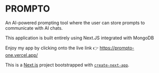 # PROMPTO

An AI-powered prompting tool where the user can store prompts to communicate with AI chats.

This application is built entirely using Next.JS integrated with MongoDB

Enjoy my app by clicking onto the live link 👉 https://prompto-one.vercel.app/




This is a [Next.js](https://nextjs.org/) project bootstrapped with [`create-next-app`](https://github.com/vercel/next.js/tree/canary/packages/create-next-app).
